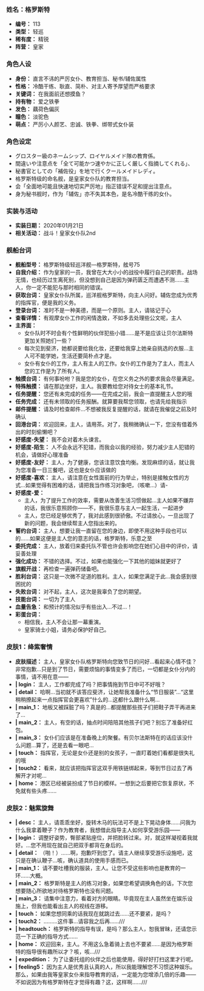 ### 姓名：格罗斯特
* **编号：** 113
* **类型：** 轻巡
* **稀有度：** 精锐
* **阵营：** 皇家


### 角色人设
* **身份：** 直言不讳的严厉女仆、教育担当、秘书/辅佐属性
* **性格：** 冷酷干练、耿直、简朴、对主人寄予厚望而严格要求
* **关键词：** 在我面前还想摸鱼？
* **持有物：** 爱之铁拳
* **发色：** 藕荷色偏灰
* **瞳色：** 淡驼色
* **萌点：** 严厉小人颜艺、忠诚、铁拳、绑带式女仆装


### 角色设定
* グロスター級のネームシップ、ロイヤルメイド隊の教育係。
* 間違いや注意点を「全て可能かつ速やかに正しく厳しく指摘してくれる」、
* 秘書官としての「補佐役」を地で行くクールメイドレディ。
* 格罗斯特级的命名舰，是皇家女仆队的教育担当。
* 会「全面地可能且快速地切实严厉地」指正错误不足和提出注意点。
* 身为秘书舰时，作为「辅佐」亦不失其本色，是名冷酷干练的女仆。


### 实装与活动
* **实装日期：** 2020年01月21日
* **相关活动：** 战斗！皇家女仆队2nd


### 舰船台词
* **舰船型号：** 格罗斯特级轻巡洋舰—格罗斯特，舷号75
* **自我介绍：** 作为皇家的一员，我曾在大大小小的战役中履行自己的职责。战场无情，也经历过生离死别，但没想到自己是因为弹药匮乏而遭遇不测……主人，你一定不能犯与那时相同的错误。
* **获取台词：** 皇家女仆队所属，巡洋舰格罗斯特，向主人问好。辅佐您成为优秀的指挥官，便是我的义务。
* **登录台词：** 准时不是一种美德，而是一个原则。主人，请铭记于心
* **查看详情：** 有观摩女仆工作的闲情逸致，不如多去处理些公文呢，主人
* **主界面：**
  * 女仆队时不时会有个性鲜明的伙伴犯些小错……是不是应该让贝尔法斯特更加关照她们一些？
  * 每次见到斐济，她都说要给我化妆，还要给我穿上她亲自挑选的衣服…主人可不能学她，生活还要简朴点才是。
  * 女仆有女仆的工作，主人有主人的工作。女仆的工作是为了主人，而主人您的工作是为了所有人。
* **触摸台词：** 有何事吩咐？我是您的女仆，在您义务之外的要求我会尽量满足。
* **特殊触摸：** 请在那边坐好，主人。我要教给您对待女士的基本礼节。
* **任务提醒：** 您还有未完成的任务——在完成之前，我会一直提醒主人您的哦
* **任务完成：** 还有未领取的任务报酬。就算要我帮您领取，也请先给我指示
* **邮件提醒：** 请及时检查邮件…不想被我反复提醒的话，就请在我催促之前及时确认
* **回港台词：** 欢迎回来，主人，请用茶。对了，我稍微确认一下，您没有借着外出的时刻偷懒吧？
* **好感度-失望：** 我不会对着木头谏言。
* **好感度-陌生：** 人不会永远不犯错，而我会以我的经验，努力减少主人犯错的机会，请做好心理准备
* **好感度-友好：** 主人，为了健康，您该注意饮食均衡。发现麻烦的话，就让我为您准备一日三餐吧，这也是女仆应该做的
* **好感度-喜欢：** 主人，请注意在女性面前的行为举止，特别是接触女性的方式…如果觉得有困难的话，请把我当作练习对象吧，（咳嗽…）请-
* **好感度-爱：**
  * 主人，为了提升工作的效率，需要从改善生活习惯做起…主人如果不嫌弃的话，我很乐意照顾你——不，我很乐意与主人一起生活，一起进步
  * 主人，您已经足够优秀了，我对此感到很骄傲。不过请放心，一旦出现了新的问题，我会继续帮主人您指出来的。
* **誓约台词：** 主人，想要让我一直留在您的身边，即使不用这种手段也可以的……如果这便是主人您的意志的话，格罗斯特，乐意之至
* **委托完成：** 主人，放着归来委托队不管也许会影响您在她们心目中的评价，请妥善处理
* **强化成功：** 不错的选择。不过，如果也能强化一下其他的姐妹就更好了
* **旗舰开战：** 再检查一遍弹药储备吧。
* **胜利台词：** 这只是一次微不足道的胜利。主人，如果您满足于此…我会感到很困扰的
* **失败台词：** 对不起，主人，这次是我辜负了您的期望。
* **技能台词：** 一切为了主人
* **血量告急：** 和预计的情况似乎有些出入…不过…！
* **彩蛋台词：**
  * 相信我，主人不会让那一幕重演。
  * 皇家骑士小姐，请务必保护好自己。


### 皮肤1：绛紫奢情
* **皮肤描述：** 主人，皇家女仆队格罗斯特向您致节日的问好…看起来心情不佳？非常抱歉…只是到了节日，需要烦恼的事情变多了而已，一切都是女仆分内的事情，请不用在意——
* **| login：** 主人，工作都完成了吗？把事情拖到节日中可不好哦？
* **| detail：** 哈啊…当初就不该答应斐济，让她帮我准备什么“节日服装”…“这里稍稍撩起来一点指挥官会更喜欢”什么的…这都什么跟什么啊…
* **| main_1：** 地板又被踩脏了吗？真是的…都提醒那些孩子们把鞋子弄干再进来了…
* **| main_2：** 主人，有空的话，抽点时间陪陪其他孩子们吧？别忘了准备好红包。
* **| main_3：** 女仆们应该是在准备晚上的聚餐。有贝尔法斯特在的话应该没什么问题…算了，还是去看一眼吧…
* **| touch：** 指挥官，无论是女仆还是别的女孩子，一直盯着她们看都是很失礼的哦
* **| touch2：** 看来，就应该把指挥官这双手用铁链绑起来，等到节日过去了再解开才对呢…
* **| home：** 港区已经被装扮成了节日的模样。一想到之后要把它恢复原状，不免就有些头疼……


### 皮肤2：魅紫旋舞
* **| desc：** 主人，请乖乖坐好，旋转木马的玩法可不是上下晃动身体……问我为什么我拿着鞭子？作为教育者，我想借此指导主人如何享受游乐园——
* **| login：** 调整好姿势，臀部紧贴座位，并把脸转过来。对，就这样凝视着我就好。…您不用现在就自己把双手都背在身后的。
* **| detail：** （啪！）……啊，抱歉吓到您了。请主人继续享受游乐设施吧，这只是在确认鞭子…咳，确认道具的使用手感而已。
* **| main_1：** 请不要吐槽我的服装，主人。让您不受这些影响也是教育的一环……大概。
* **| main_2：** 格罗斯特是主人的练习对象，如果您希望调换角色的话，下次您想要随心所欲地对待格罗斯特也没有问题。
* **| main_3：** 请集中注意力，看着对方的眼睛。毕竟现在主人虽然坐在娱乐设施上，但我也能看出主人的视线在游移。
* **| touch：** 如果您想同乘的话我现在就跳过去……还不要紧，是吗？
* **| touch2：** ………这件事…请容我之后再……///
* **| headtouch：** 格罗斯特的指导有误，是吗？那么主人，恕我冒昧，还请您示范一下正确的指导方式……
* **| home：** 欢迎回来，主人。不用这么急着骑上去也不要紧……是因为格罗斯特的指导很有趣所以才？咳，咳…///
* **| expedition：** 为了让委托组的伙伴之后也能使用，得好好打扫这里才行呢。
* **| feeling5：** 因为主人是优秀且认真的人，所以我能理解您不习惯这种娱乐。那么，如果由我等皇家女仆来指导教育的话，一定能为您增添几倍的乐趣——不如说因为有格罗斯特在才觉得有趣？这，这样啊……///
